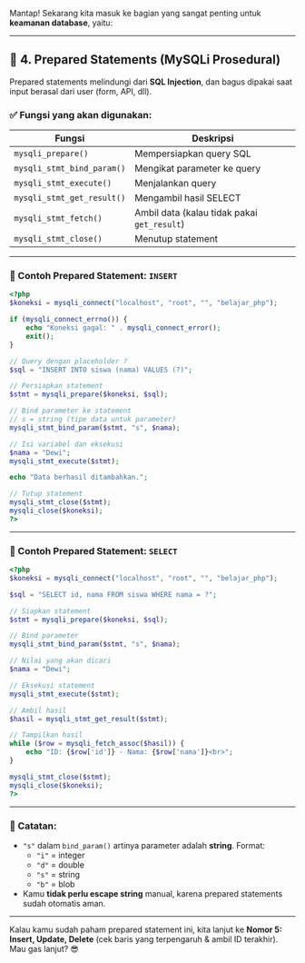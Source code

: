 Mantap! Sekarang kita masuk ke bagian yang sangat penting untuk **keamanan database**, yaitu:

---

## 🔹 4. Prepared Statements (MySQLi Prosedural)

Prepared statements melindungi dari **SQL Injection**, dan bagus dipakai saat input berasal dari user (form, API, dll).

### ✅ Fungsi yang akan digunakan:
| Fungsi | Deskripsi |
|--------|-----------|
| `mysqli_prepare()` | Mempersiapkan query SQL |
| `mysqli_stmt_bind_param()` | Mengikat parameter ke query |
| `mysqli_stmt_execute()` | Menjalankan query |
| `mysqli_stmt_get_result()` | Mengambil hasil SELECT |
| `mysqli_stmt_fetch()` | Ambil data (kalau tidak pakai `get_result`) |
| `mysqli_stmt_close()` | Menutup statement |

---

### 📄 Contoh Prepared Statement: `INSERT`

```php
<?php
$koneksi = mysqli_connect("localhost", "root", "", "belajar_php");

if (mysqli_connect_errno()) {
    echo "Koneksi gagal: " . mysqli_connect_error();
    exit();
}

// Query dengan placeholder ?
$sql = "INSERT INTO siswa (nama) VALUES (?)";

// Persiapkan statement
$stmt = mysqli_prepare($koneksi, $sql);

// Bind parameter ke statement
// s = string (tipe data untuk parameter)
mysqli_stmt_bind_param($stmt, "s", $nama);

// Isi variabel dan eksekusi
$nama = "Dewi";
mysqli_stmt_execute($stmt);

echo "Data berhasil ditambahkan.";

// Tutup statement
mysqli_stmt_close($stmt);
mysqli_close($koneksi);
?>
```

---

### 📄 Contoh Prepared Statement: `SELECT`

```php
<?php
$koneksi = mysqli_connect("localhost", "root", "", "belajar_php");

$sql = "SELECT id, nama FROM siswa WHERE nama = ?";

// Siapkan statement
$stmt = mysqli_prepare($koneksi, $sql);

// Bind parameter
mysqli_stmt_bind_param($stmt, "s", $nama);

// Nilai yang akan dicari
$nama = "Dewi";

// Eksekusi statement
mysqli_stmt_execute($stmt);

// Ambil hasil
$hasil = mysqli_stmt_get_result($stmt);

// Tampilkan hasil
while ($row = mysqli_fetch_assoc($hasil)) {
    echo "ID: {$row['id']} - Nama: {$row['nama']}<br>";
}

mysqli_stmt_close($stmt);
mysqli_close($koneksi);
?>
```

---

### 📝 Catatan:
- `"s"` dalam `bind_param()` artinya parameter adalah **string**. Format:
  - `"i"` = integer
  - `"d"` = double
  - `"s"` = string
  - `"b"` = blob
- Kamu **tidak perlu escape string** manual, karena prepared statements sudah otomatis aman.

---

Kalau kamu sudah paham prepared statement ini, kita lanjut ke **Nomor 5: Insert, Update, Delete** (cek baris yang terpengaruh & ambil ID terakhir). Mau gas lanjut? 😎